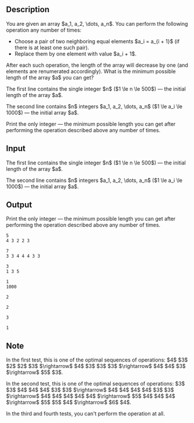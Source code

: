 ## Description

<div><p>You are given an array $a_1, a_2, \dots, a_n$. You can perform the following operation any number of times:</p><ul> <li> Choose a pair of two neighboring equal elements $a_i = a_{i + 1}$ (if there is at least one such pair). </li><li> Replace them by one element with value $a_i + 1$. </li></ul><p>After each such operation, the length of the array will decrease by one (and elements are renumerated accordingly). What is the minimum possible length of the array $a$ you can get?</p></div><div class="input-specification"><p>The first line contains the single integer $n$ ($1 \le n \le 500$) — the initial length of the array $a$.</p><p>The second line contains $n$ integers $a_1, a_2, \dots, a_n$ ($1 \le a_i \le 1000$) — the initial array $a$.</p></div><div class="output-specification"><p>Print the only integer — the minimum possible length you can get after performing the operation described above any number of times.</p></div>

## Input

<p>The first line contains the single integer $n$ ($1 \le n \le 500$) — the initial length of the array $a$.</p><p>The second line contains $n$ integers $a_1, a_2, \dots, a_n$ ($1 \le a_i \le 1000$) — the initial array $a$.</p>

## Output

<p>Print the only integer — the minimum possible length you can get after performing the operation described above any number of times.</p>





```input1
5
4 3 2 2 3
```




```input2
7
3 3 4 4 4 3 3
```




```input3
3
1 3 5
```




```input4
1
1000
```




```output1
2
```




```output2
2
```




```output3
3
```




```output4
1
```



## Note

<p>In the first test, this is one of the optimal sequences of operations: $4$ $3$ $2$ $2$ $3$ $\rightarrow$ $4$ $3$ $3$ $3$ $\rightarrow$ $4$ $4$ $3$ $\rightarrow$ $5$ $3$.</p><p>In the second test, this is one of the optimal sequences of operations: $3$ $3$ $4$ $4$ $4$ $3$ $3$ $\rightarrow$ $4$ $4$ $4$ $4$ $3$ $3$ $\rightarrow$ $4$ $4$ $4$ $4$ $4$ $\rightarrow$ $5$ $4$ $4$ $4$ $\rightarrow$ $5$ $5$ $4$ $\rightarrow$ $6$ $4$.</p><p>In the third and fourth tests, you can't perform the operation at all.</p>
